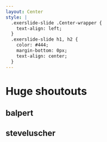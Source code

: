 ```yaml
---
layout: Center
style: |
  .exerslide-slide .Center-wrapper {
    text-align: left;
  }
  .exerslide-slide h1, h2 {
    color: #444;
    margin-bottom: 0px;
    text-align: center;
  }
---
```


# Huge shoutouts

## balpert
## steveluscher
